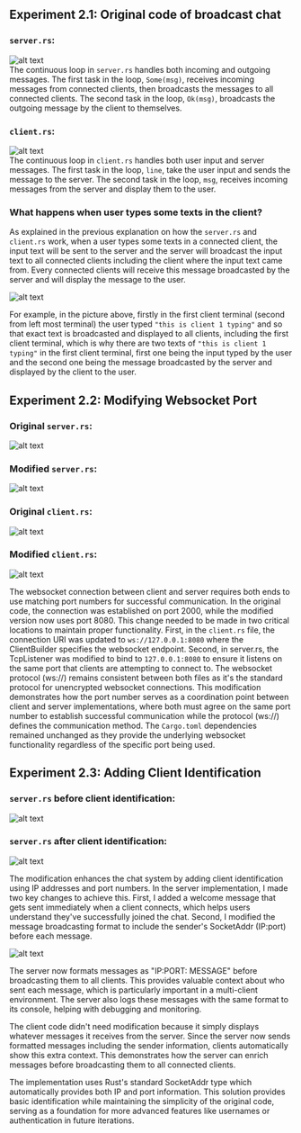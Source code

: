 ## Experiment 2.1: Original code of broadcast chat

### `server.rs`:
![alt text](image.png)  
The continuous loop in `server.rs` handles both incoming and outgoing messages. The first task in the loop, `Some(msg)`, receives incoming messages from connected clients, then broadcasts the messages to all connected clients. The second task in the loop, `Ok(msg)`, broadcasts the outgoing message by the client to themselves.

### `client.rs`:
![alt text](image-1.png)  
The continuous loop in `client.rs` handles both user input and server messages. The first task in the loop, `line`, take the user input and sends the message to the server. The second task in the loop, `msg`, receives incoming messages from the server and display them to the user.

### What happens when user types some texts in the client? 
As explained in the previous explanation on how the `server.rs` and `client.rs` work, when a user types some texts in a connected client, the input text will be sent to the server and the server will broadcast the input text to all connected clients including the client where the input text came from. Every connected clients will receive this message broadcasted by the server and will display the message to the user.

![alt text](image-2.png)

For example, in the picture above, firstly in the first client terminal (second from left most terminal) the user typed `"this is client 1 typing"` and so that exact text is broadcasted and displayed to all clients, including the first client terminal, which is why there are two texts of `"this is client 1 typing"` in the first client terminal, first one being the input typed by the user and the second one being the message broadcasted by the server and displayed by the client to the user.

## Experiment 2.2: Modifying Websocket Port

### Original `server.rs`:
![alt text](image-5.png)

### Modified `server.rs`:
![alt text](image-4.png)

### Original `client.rs`:
![alt text](image-6.png)

### Modified `client.rs`:
![alt text](image-3.png)

The websocket connection between client and server requires both ends to use matching port numbers for successful communication. In the original code, the connection was established on port 2000, while the modified version now uses port 8080. This change needed to be made in two critical locations to maintain proper functionality. First, in the `client.rs` file, the connection URI was updated to `ws://127.0.0.1:8080` where the ClientBuilder specifies the websocket endpoint. Second, in server.rs, the TcpListener was modified to bind to `127.0.0.1:8080` to ensure it listens on the same port that clients are attempting to connect to. The websocket protocol (ws://) remains consistent between both files as it's the standard protocol for unencrypted websocket connections. This modification demonstrates how the port number serves as a coordination point between client and server implementations, where both must agree on the same port number to establish successful communication while the protocol (ws://) defines the communication method. The `Cargo.toml` dependencies remained unchanged as they provide the underlying websocket functionality regardless of the specific port being used.

## Experiment 2.3: Adding Client Identification

### `server.rs` before client identification:
![alt text](image-7.png)

### `server.rs` after client identification:
![alt text](image-8.png)

The modification enhances the chat system by adding client identification using IP addresses and port numbers. In the server implementation, I made two key changes to achieve this. First, I added a welcome message that gets sent immediately when a client connects, which helps users understand they've successfully joined the chat. Second, I modified the message broadcasting format to include the sender's SocketAddr (IP:port) before each message.

![alt text](image-9.png)

The server now formats messages as "IP:PORT: MESSAGE" before broadcasting them to all clients. This provides valuable context about who sent each message, which is particularly important in a multi-client environment. The server also logs these messages with the same format to its console, helping with debugging and monitoring.

The client code didn't need modification because it simply displays whatever messages it receives from the server. Since the server now sends formatted messages including the sender information, clients automatically show this extra context. This demonstrates how the server can enrich messages before broadcasting them to all connected clients.

The implementation uses Rust's standard SocketAddr type which automatically provides both IP and port information. This solution provides basic identification while maintaining the simplicity of the original code, serving as a foundation for more advanced features like usernames or authentication in future iterations.